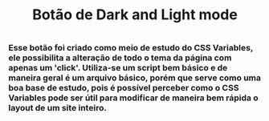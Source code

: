 <h1 align="center">Botão de Dark and Light mode<h1>
<h3>Esse botão foi criado como meio de estudo do CSS Variables, ele possibilita a alteração de todo o tema da página com apenas um 'click'. Utiliza-se um script bem básico e de maneira geral é um arquivo básico, porém que serve como uma boa base de estudo, pois é possível perceber como o CSS Variables pode ser útil para modificar de maneira bem rápida o layout de um site inteiro.<h3>
